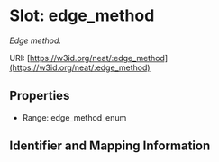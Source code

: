 # Slot: edge_method
_Edge method._


URI: [https://w3id.org/neat/:edge_method](https://w3id.org/neat/:edge_method)



<!-- no inheritance hierarchy -->


## Properties

 * Range: edge_method_enum



## Identifier and Mapping Information





